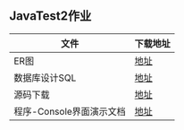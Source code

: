 ## JavaTest2作业

|文件|下载地址|
|-|-|
|ER图|[地址](http://fanxiaobo.cn/download/javatest2/javatest2-实体关系图.pdf)|
|数据库设计SQL|[地址](http://fanxiaobo.cn/download/javatest2/JavaTest2-数据库文件.sql)|
|源码下载|[地址](http://fanxiaobo.cn/download/javatest2/JavaTest2-源码.rar)|
|程序-Console界面演示文档|[地址](http://fanxiaobo.cn/download/javatest2/JavaTest2-console界面演示.docx)|
